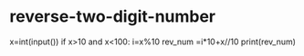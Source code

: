 # reverse-two-digit-number
x=int(input())
if x>10 and x<100:
	i=x%10
	rev_num =i*10+x//10
	print(rev_num)

